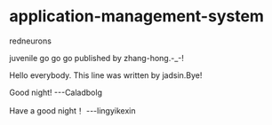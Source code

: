 application-management-system
=============================

redneurons

juvenile go go go published by zhang-hong.-_-!

Hello everybody. This line was written by jadsin.Bye!

Good night! ---Caladbolg

Have a good night！  ---lingyikexin
